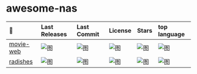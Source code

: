 # awesome-nas

| 🔗 | Last Releases | Last Commit |License | Stars | top language |
|:--------|:---------|:--------|:--------|:--------|:--------|
| [movie-web](https://github.com/movie-web/movie-web) | ![图](https://img.shields.io/github/last-commit/movie-web/movie-web "title")  | ![图](https://img.shields.io/github/release-date/movie-web/movie-web "title")  |  ![图](https://img.shields.io/github/license/movie-web/movie-web "title") |![图](https://img.shields.io/github/stars/movie-web/movie-web "title")|![图](https://img.shields.io/github/languages/top/movie-web/movie-web "title")|
| [radishes](https://github.com/radishes-music/radishes) | ![图](https://img.shields.io/github/last-commit/radishes-music/radishes "title")  | ![图](https://img.shields.io/github/release-date/radishes-music/radishes "title")  |  ![图](https://img.shields.io/github/license/radishes-music/radishes "title") |![图](https://img.shields.io/github/stars/radishes-music/radishes "title")|![图](https://img.shields.io/github/languages/top/radishes-music/radishes "title")|
